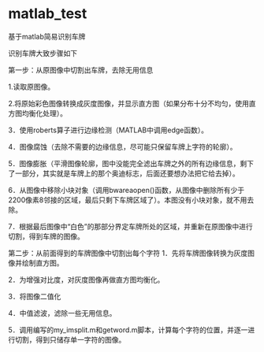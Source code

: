 # matlab_test
基于matlab简易识别车牌



识别车牌大致步骤如下

第一步：从原图像中切割出车牌，去除无用信息 

1.读取原图像。

2.将原始彩色图像转换成灰度图像，并显示直方图（如果分布十分不均匀，使用直方图均衡化处理）。

3．使用roberts算子进行边缘检测（MATLAB中调用edge函数）。

4．图像腐蚀（去除不需要的边缘信息，尽可能只保留车牌上字符的轮廓）。

5．图像膨胀（平滑图像轮廓，图中没能完全滤出车牌之外的所有边缘信息，剩下了一部分，其实就是车牌上的那个奥迪标志，后面还要想办法把它给去掉）。

6．从图像中移除小块对象（调用bwareaopen()函数，从图像中删除所有少于2200像素8邻接的区域，最后只剩下车牌区域了）。本图没有小块对象，就不用去除。

7．根据最后图像中“白色”的那部分界定车牌所处的区域，并重新在原图像中进行切割，得到车牌的图像。

第二步：从前面得到的车牌图像中切割出每个字符 
 1．先将车牌图像转换为灰度图像并绘制直方图。

2．为增强对比度，对灰度图像再做直方图均衡化。

3．将图像二值化

4．中值滤波，滤除一些无用信息。

5．调用编写的my_imsplit.m和getword.m脚本，计算每个字符的位置，并逐一进行切割，得到只储存单一字符的图像。